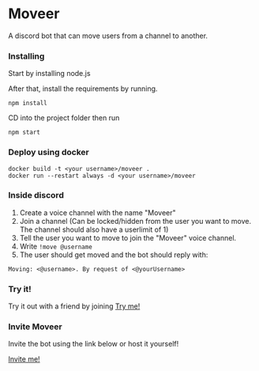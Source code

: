 # Moveer

A discord bot that can move users from a channel to another.

### Installing

Start by installing node.js

After that, install the requirements by running.

```
npm install
```

CD into the project folder then run

```
npm start
```
### Deploy using docker


```
docker build -t <your username>/moveer .
docker run --restart always -d <your username>/moveer
```


### Inside discord

1. Create a voice channel with the name "Moveer"
2. Join a channel (Can be locked/hidden from the user you want to move. The channel should also have a userlimit of 1)
3. Tell the user you want to move to join the "Moveer" voice channel.
4. Write ```!move @username```
5. The user should get moved and the bot should reply with: 

```Moving: <@username>. By request of <@yourUsername>```


### Try it!

Try it out with a friend by joining
[Try me!](https://discord.gg/KqaEfhb)
### Invite Moveer

Invite the bot using the link below or host it yourself!

[Invite me!](https://discordapp.com/api/oauth2/authorize?client_id=400724460203802624&permissions=8&scope=bot)

